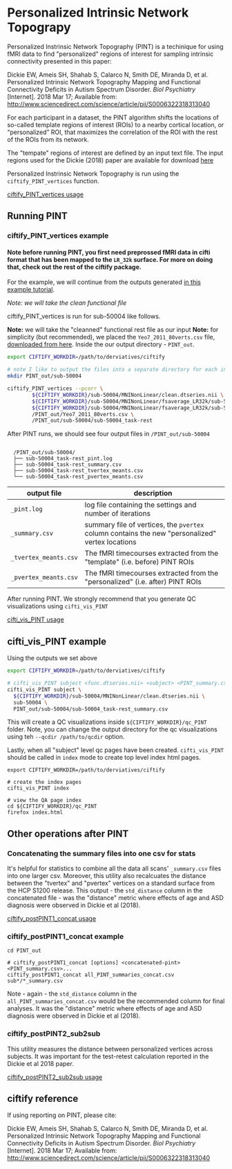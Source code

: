# Personalized Intrinsic Network Topograpy

Personalized Instrinsic Network Topography (PINT) is a techinique for using fMRI data to find "personalized" regions of interest for sampling intrinsic connectivity presented in this paper:

Dickie EW, Ameis SH, Shahab S, Calarco N, Smith DE, Miranda D, et al. Personalized Intrinsic Network Topography Mapping and Functional Connectivity Deficits in Autism Spectrum Disorder. *Biol Psychiatry* [Internet]. 2018 Mar 17; Available from: http://www.sciencedirect.com/science/article/pii/S0006322318313040

For each participant in a dataset, the PINT algorithm shifts the locations of so-called template regions of interest (ROIs) to a nearby cortical location, or “personalized” ROI, that maximizes the correlation of the ROI with the rest of the ROIs from its network.

The "tempate" regions of interest are defined by an input text file.  The input regions
used for the Dickie (2018) paper are available for download [here](https://raw.githubusercontent.com/edickie/ciftify/master/ciftify/data/PINT/Yeo7_2011_80verts.csv)

Personalized Instrinsic Network Topography is run using the `ciftify_PINT_vertices` function.

[ciftify_PINT_vertices usage](../usage/ciftify_PINT_vertices.md ':include')

## Running PINT

### ciftify_PINT_vertices example

#### Note before running PINT, you first need preprossed fMRI data in cifti format that has been mapped to the `LR_32k` surface. For more on doing that, check out the rest of the ciftify package.

For the example, we will continue from the outputs generated [in this example tutorial](tutorials/example-usage.md).

*Note: we will take the clean functional file*

ciftify_PINT_vertices is run for sub-50004 like follows.

**Note:** we will take the "cleanned" functional rest file as our input
**Note:** for simplicity (but recommended), we placed the `Yeo7_2011_80verts.csv` file, [downloaded from here](https://raw.githubusercontent.com/edickie/ciftify/master/ciftify/data/PINT/Yeo7_2011_80verts.csv). Inside the our output directory  - `PINT_out`.  

```sh
export CIFTIFY_WORKDIR=/path/to/derviatives/ciftify

# note I like to output the files into a separate directory for each input
mkdir PINT_out/sub-50004

ciftify_PINT_vertices --pcorr \
        ${CIFTIFY_WORKDIR}/sub-50004/MNINonLinear/clean.dtseries.nii \
        ${CIFTIFY_WORKDIR}/sub-50004/MNINonLinear/fsaverage_LR32k/sub-50004.L.midthickness.32k_fs_LR.surf.gii \
        ${CIFTIFY_WORKDIR}/sub-50004/MNINonLinear/fsaverage_LR32k/sub-50004.R.midthickness.32k_fs_LR.surf.gii \
        /PINT_out/Yeo7_2011_80verts.csv \
        /PINT_out/sub-50004/sub-50004_task-rest

```

After PINT runs, we should see four output files in `/PINT_out/sub-50004`

```

  /PINT_out/sub-50004/
  ├── sub-50004_task-rest_pint.log
  ├── sub-50004_task-rest_summary.csv
  ├── sub-50004_task-rest_tvertex_meants.csv
  └── sub-50004_task-rest_pvertex_meants.csv

```


|  output file          |  description 	|
|---	                  |---	|
| `_pint.log`  	        |  log file containing the settings and number of iterations 	|
| `_summary.csv`        |  summary file of vertices, the `pvertex` column contains the new "personalized" vertex locations 	|
| `_tvertex_meants.csv` |  The fMRI timecourses extracted from the "template" (i.e. before) PINT ROIs 	|
| `_pvertex_meants.csv` |  The fMRI timecourses extracted from the "personalized" (i.e. after) PINT ROIs 	|

After running PINT. We strongly recommend that you generate QC visualizations using `cifti_vis_PINT`

[cifti_vis_PINT usage](../usage/cifti_vis_PINT.md)

## cifti_vis_PINT example

Using the outputs we set above

```sh
export CIFTIFY_WORKDIR=/path/to/derviatives/ciftify

# cifti_vis_PINT subject <func.dtseries.nii> <subject> <PINT_summary.csv>
cifti_vis_PINT subject \
  ${CIFTIFY_WORKDIR}/sub-50004/MNINonLinear/clean.dtseries.nii \
  sub-50004 \
  PINT_out/sub-50004/sub-50004_task-rest_summary.csv
```

This will create a QC visualizations inside `${CIFTIFY_WORKDIR}/qc_PINT` folder. Note, you can change the output directory for the qc visualizations using teh `--qcdir /path/to/qcdir` option.

Lastly, when all "subject" level qc pages have been created. `cifti_vis_PINT` should be called in `index` mode to create top level index html pages.

```
export CIFTIFY_WORKDIR=/path/to/derviatives/ciftify

# create the index pages
cifti_vis_PINT index

# view the QA page index
cd ${CIFTIFY_WORKDIR}/qc_PINT
firefox index.html
```


## Other operations after PINT

### Concatenating the summary files into one csv for stats

It's helpful for statistics to combine all the data all scans' `_summary.csv` files into one larger csv.
Moreover, this utility also recalcuates the distance between the "tvertex" and "pvertex" vertices on a standard surface from the HCP S1200 release. This output - the `std_distance` column in the concatenated file - was the "distance" metric where effects of age and ASD diagnosis were observed in Dickie et al (2018).

[ciftify_postPINT1_concat usage](../usage/ciftify_postPINT1.md)

### ciftify_postPINT1_concat example

```
cd PINT_out

# ciftify_postPINT1_concat [options] <concatenated-pint> <PINT_summary.csv>...
ciftify_postPINT1_concat all_PINT_summaries_concat.csv sub*/*_summary.csv

```

Note - again - the `std_distance` column in the `all_PINT_summaries_concat.csv` would be the recommended column for final analyses. It was the "distance" metric where effects of age and ASD diagnosis were observed in Dickie et al (2018).

### ciftify_postPINT2_sub2sub

This utility measures the distance between personalized vertices across subjects. It was important for the test-retest calculation reported in the Dickie et al 2018 paper.  

[ciftify_postPINT2_sub2sub usage](../usage/ciftify_postPINT2_sub2sub.md)

## ciftify reference

If using reporting on PINT, please cite:

Dickie EW, Ameis SH, Shahab S, Calarco N, Smith DE, Miranda D, et al. Personalized Intrinsic Network Topography Mapping and Functional Connectivity Deficits in Autism Spectrum Disorder. *Biol Psychiatry* [Internet]. 2018 Mar 17; Available from: http://www.sciencedirect.com/science/article/pii/S0006322318313040
